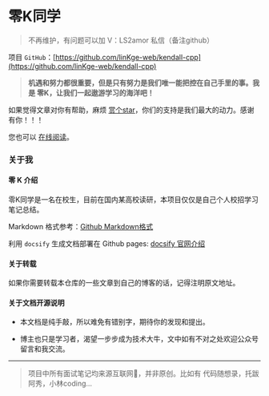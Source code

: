 # 零K同学

> 不再维护，有问题可以加 V：LS2amor 私信（备注github）

项目 `GitHub`：[https://github.com/linKge-web/kendall-cpp](https://github.com/linKge-web/kendall-cpp)

  > **机遇和努力都很重要，但是只有努力是我们唯一能把控在自己手里的事。我是 零K，让我们一起遨游学习的海洋吧！**

如果觉得文章对你有帮助，麻烦 [赏个star](https://github.com/linKge-web/kendall-cpp)，你们的支持是我们最大的动力。感谢有你！！！
  
您也可以 [在线阅读](https://kendall-cpp.github.io/kendall-cpp/#/)。
   

### 关于我

#### 零 K 介绍

零K同学是一名在校生，目前在国内某高校读研，本项目仅仅是自己个人校招学习笔记总结。



Markdown 格式参考：[Github Markdown格式](https://guides.github.com/features/mastering-markdown/)

利用 `docsify` 生成文档部署在 Github pages: [docsify 官网介绍](https://docsify.js.org/#/)

#### 关于转载

如果你需要转载本仓库的一些文章到自己的博客的话，记得注明原文地址。

#### 关于文档开源说明

- 本文档是纯手敲，所以难免有错别字，期待你的发现和提出。

- 博主也只是学习者，渴望一步步成为技术大牛，文中如有不对之处欢迎公众号留言和我交流。

-----

> 项目中所有面试笔记均来源互联网📱，并非原创。比如有 代码随想录，托跋阿秀，小林coding...


